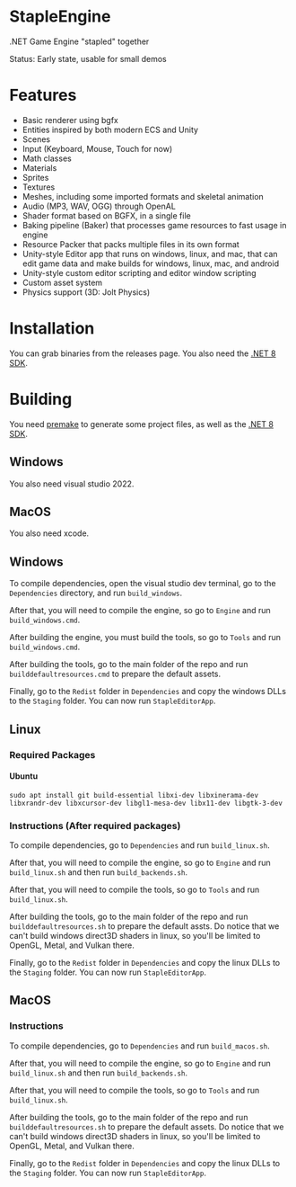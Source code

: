 # StapleEngine

.NET Game Engine "stapled" together

Status: Early state, usable for small demos

# Features

* Basic renderer using bgfx
* Entities inspired by both modern ECS and Unity
* Scenes
* Input (Keyboard, Mouse, Touch for now)
* Math classes
* Materials
* Sprites
* Textures
* Meshes, including some imported formats and skeletal animation
* Audio (MP3, WAV, OGG) through OpenAL
* Shader format based on BGFX, in a single file
* Baking pipeline (Baker) that processes game resources to fast usage in engine
* Resource Packer that packs multiple files in its own format
* Unity-style Editor app that runs on windows, linux, and mac, that can edit game data and make builds for windows, linux, mac, and android
* Unity-style custom editor scripting and editor window scripting
* Custom asset system
* Physics support (3D: Jolt Physics)

# Installation

You can grab binaries from the releases page. You also need the [.NET 8 SDK](https://dotnet.microsoft.com/en-us/download/dotnet/8.0).

# Building

You need [premake](https://premake.github.io/) to generate some project files, as well as the [.NET 8 SDK](https://dotnet.microsoft.com/en-us/download/dotnet/8.0).

## Windows

You also need visual studio 2022.

## MacOS

You also need xcode.

## Windows

To compile dependencies, open the visual studio dev terminal, go to the `Dependencies` directory, and run `build_windows`.

After that, you will need to compile the engine, so go to `Engine` and run `build_windows.cmd`.

After building the engine, you must build the tools, so go to `Tools` and run `build_windows.cmd`.

After building the tools, go to the main folder of the repo and run `builddefaultresources.cmd` to prepare the default assets.

Finally, go to the `Redist` folder in `Dependencies` and copy the windows DLLs to the `Staging` folder. You can now run `StapleEditorApp`.

## Linux

### Required Packages

#### Ubuntu

`sudo apt install git build-essential libxi-dev libxinerama-dev libxrandr-dev libxcursor-dev libgl1-mesa-dev libx11-dev libgtk-3-dev`

### Instructions (After required packages)

To compile dependencies, go to `Dependencies` and run `build_linux.sh`.

After that, you will need to compile the engine, so go to `Engine` and run `build_linux.sh` and then run `build_backends.sh`.

After that, you will need to compile the tools, so go to `Tools` and run `build_linux.sh`.

After building the tools, go to the main folder of the repo and run `builddefaultresources.sh` to prepare the default assts. Do notice that we can't build windows direct3D shaders in linux, so you'll be limited to OpenGL, Metal, and Vulkan there.

Finally, go to the `Redist` folder in `Dependencies` and copy the linux DLLs to the `Staging` folder. You can now run `StapleEditorApp`.

## MacOS

### Instructions

To compile dependencies, go to `Dependencies` and run `build_macos.sh`.

After that, you will need to compile the engine, so go to `Engine` and run `build_linux.sh` and then run `build_backends.sh`.

After that, you will need to compile the tools, so go to `Tools` and run `build_linux.sh`.

After building the tools, go to the main folder of the repo and run `builddefaultresources.sh` to prepare the default assets. Do notice that we can't build windows direct3D shaders in linux, so you'll be limited to OpenGL, Metal, and Vulkan there.

Finally, go to the `Redist` folder in `Dependencies` and copy the linux DLLs to the `Staging` folder. You can now run `StapleEditorApp`.
